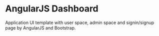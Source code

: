 # AngularJS Dashboard

Application UI template with user space, admin space and signin/signup page by AngularJS and Bootstrap.